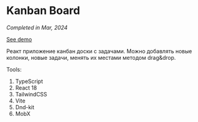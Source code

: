 # Kanban Board

_Completed in Mar, 2024_

[See demo](https://polyvit-kanban-board.netlify.app/)

Реакт приложение канбан доски с задачами. Можно добавлять новые колонки, новые задачи, менять их местами методом drag&drop. 

Tools:
1. TypeScript
2. React 18
3. TailwindCSS
4. Vite
5. Dnd-kit
6. MobX
